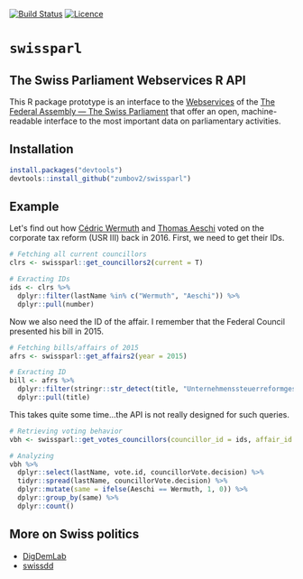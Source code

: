 [![Build Status](https://travis-ci.org/zumbov2/swissparl.svg?branch=master)](https://travis-ci.org/zumbov2/swissparl)
[![Licence](https://img.shields.io/badge/licence-GPL--3-blue.svg)](https://www.gnu.org/licenses/gpl-3.0.en.html)

# `swissparl`
## The Swiss Parliament Webservices R API
This R package prototype is an interface to the [Webservices](https://www.parlament.ch/en/services/open-data-webservices) of the 
[The Federal Assembly — The Swiss Parliament](https://www.parlament.ch/en) that offer an open, machine-readable interface to the 
most important data on parliamentary activities.

## Installation
```r
install.packages("devtools")
devtools::install_github("zumbov2/swissparl")
```

## Example
Let's find out how [Cédric Wermuth](https://www.parlament.ch/de/biografie/c%C3%A9dric-wermuth/4057) and [Thomas Aeschi](https://www.parlament.ch/de/biografie/thomas-aeschi/4053) voted on the corporate tax reform (USR III) back in 2016. First, we need to get their IDs.
```r
# Fetching all current councillors
clrs <- swissparl::get_councillors2(current = T)

# Exracting IDs
ids <- clrs %>% 
  dplyr::filter(lastName %in% c("Wermuth", "Aeschi")) %>% 
  dplyr::pull(number)
```
Now we also need the ID of the affair. I remember that the Federal Council presented his bill in 2015.
```r
# Fetching bills/affairs of 2015 
afrs <- swissparl::get_affairs2(year = 2015)

# Exracting ID
bill <- afrs %>% 
  dplyr::filter(stringr::str_detect(title, "Unternehmenssteuerreformgesetz III")) %>% 
  dplyr::pull(title)
```
This takes quite some time...the API is not really designed for such queries.
```r
# Retrieving voting behavior 
vbh <- swissparl::get_votes_councillors(councillor_id = ids, affair_id = bill)

# Analyzing
vbh %>%
  dplyr::select(lastName, vote.id, councillorVote.decision) %>% 
  tidyr::spread(lastName, councillorVote.decision) %>% 
  dplyr::mutate(same = ifelse(Aeschi == Wermuth, 1, 0)) %>% 
  dplyr::group_by(same) %>% 
  dplyr::count()
```

## More on Swiss politics 
- [DigDemLab](https://digdemlab.io/)  
- [swissdd](https://github.com/politanch/swissdd)
